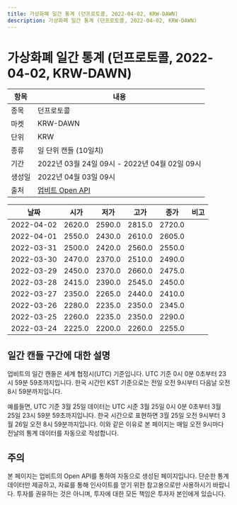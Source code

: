 ```yaml
---
title: 가상화폐 일간 통계 (던프로토콜, 2022-04-02, KRW-DAWN)
description: 가상화폐 일간 통계 (던프로토콜, 2022-04-02, KRW-DAWN)
---
```



가상화폐 일간 통계 (던프로토콜, 2022-04-02, KRW-DAWN)
===

|항목|내용|
|--|--|
|종목|던프로토콜|
|마켓|KRW-DAWN|
|단위|KRW|
|종류|일 단위 캔들 (10일치)|
|기간|2022년 03월 24일 09시 - 2022년 04월 02일 09시|
|생성일|2022년 04월 03일 09시|
|출처|[업비트 Open API](https://docs.upbit.com)|


|날짜|시가|저가|고가|종가|비고|
|--|--|--|--|--|--|
|2022-04-02|2620.0|2590.0|2815.0|2720.0|    |
|2022-04-01|2550.0|2430.0|2610.0|2605.0|    |
|2022-03-31|2500.0|2420.0|2560.0|2550.0|    |
|2022-03-30|2470.0|2370.0|2510.0|2490.0|    |
|2022-03-29|2450.0|2370.0|2660.0|2475.0|    |
|2022-03-28|2415.0|2390.0|2545.0|2450.0|    |
|2022-03-27|2350.0|2265.0|2440.0|2410.0|    |
|2022-03-26|2280.0|2235.0|2350.0|2345.0|    |
|2022-03-25|2260.0|2235.0|2350.0|2290.0|    |
|2022-03-24|2225.0|2200.0|2260.0|2255.0|    |


일간 캔들 구간에 대한 설명
---


업비트의 일간 캔들은 세계 협정시(UTC) 기준입니다. 
UTC 기준 0시 0분 0초부터 23시 59분 59초까지입니다. 
한국 시간인 KST 기준으로는 전일 오전 9시부터 다음날 오전 8시 59분까지입니다. 


예를들면, UTC 기준 3월 25일 데이터는 UTC 시준 3월 25일 0시 0분 0초부터 3월 25일 23시 59분 59초까지입니다. 
한국 시간으로 표현하면 3월 25일 오전 9시부터 3월 26일 오전 8시 59분까지입니다. 
이와 같은 이유로 본 페이지는 매일 오전 9시마다 전날의 통계 데이터를 자동으로 작성합니다. 


주의
---


본 페이지는 업비트의 Open API를 통하여 자동으로 생성된 페이지입니다. 
단순한 통계 데이터만 제공하고, 자료를 통해 인사이트를 얻기 위한 참고용으로만 사용하시기 바랍니다. 
투자를 권유하는 것은 아니며, 투자에 대한 모든 책임은 투자자 본인에게 있습니다. 
